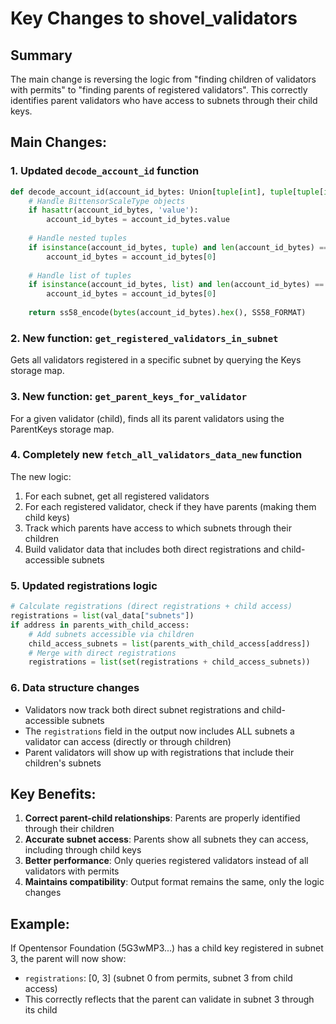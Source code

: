 # Key Changes to shovel_validators

## Summary
The main change is reversing the logic from "finding children of validators with permits" to "finding parents of registered validators". This correctly identifies parent validators who have access to subnets through their child keys.

## Main Changes:

### 1. Updated `decode_account_id` function
```python
def decode_account_id(account_id_bytes: Union[tuple[int], tuple[tuple[int]]]):
    # Handle BittensorScaleType objects
    if hasattr(account_id_bytes, 'value'):
        account_id_bytes = account_id_bytes.value
    
    # Handle nested tuples
    if isinstance(account_id_bytes, tuple) and len(account_id_bytes) == 1 and isinstance(account_id_bytes[0], (tuple, list)):
        account_id_bytes = account_id_bytes[0]
    
    # Handle list of tuples
    if isinstance(account_id_bytes, list) and len(account_id_bytes) == 1 and isinstance(account_id_bytes[0], tuple):
        account_id_bytes = account_id_bytes[0]
        
    return ss58_encode(bytes(account_id_bytes).hex(), SS58_FORMAT)
```

### 2. New function: `get_registered_validators_in_subnet`
Gets all validators registered in a specific subnet by querying the Keys storage map.

### 3. New function: `get_parent_keys_for_validator`
For a given validator (child), finds all its parent validators using the ParentKeys storage map.

### 4. Completely new `fetch_all_validators_data_new` function
The new logic:
1. For each subnet, get all registered validators
2. For each registered validator, check if they have parents (making them child keys)
3. Track which parents have access to which subnets through their children
4. Build validator data that includes both direct registrations and child-accessible subnets

### 5. Updated registrations logic
```python
# Calculate registrations (direct registrations + child access)
registrations = list(val_data["subnets"])
if address in parents_with_child_access:
    # Add subnets accessible via children
    child_access_subnets = list(parents_with_child_access[address])
    # Merge with direct registrations
    registrations = list(set(registrations + child_access_subnets))
```

### 6. Data structure changes
- Validators now track both direct subnet registrations and child-accessible subnets
- The `registrations` field in the output now includes ALL subnets a validator can access (directly or through children)
- Parent validators will show up with registrations that include their children's subnets

## Key Benefits:
1. **Correct parent-child relationships**: Parents are properly identified through their children
2. **Accurate subnet access**: Parents show all subnets they can access, including through child keys
3. **Better performance**: Only queries registered validators instead of all validators with permits
4. **Maintains compatibility**: Output format remains the same, only the logic changes

## Example:
If Opentensor Foundation (5G3wMP3...) has a child key registered in subnet 3, the parent will now show:
- `registrations`: [0, 3] (subnet 0 from permits, subnet 3 from child access)
- This correctly reflects that the parent can validate in subnet 3 through its child
